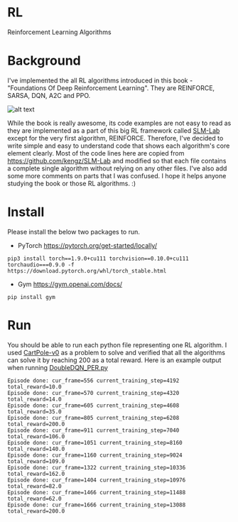 # RL
Reinforcement Learning Algorithms

# Background
I've implemented the all RL algorithms introduced in this book - "Foundations Of Deep Reinforcement Learning". They are REINFORCE, SARSA, DQN, A2C and PPO.

![alt text](https://images-na.ssl-images-amazon.com/images/I/41HraVa1zgS._SX218_BO1,204,203,200_QL40_FMwebp_.jpg)

While the book is really awesome, its code examples are not easy to read as they are implemented as a part of this big RL framework called [SLM-Lab](https://slm-lab.gitbook.io/slm-lab/) except for the very first algorithm, REINFORCE. Therefore, I've decided to write simple and easy to understand code that shows each algorithm's core element clearly. Most of the code lines here are copied from https://github.com/kengz/SLM-Lab and modified so that each file contains a complete single algorithm without relying on any other files. I've also add some more comments on parts that I was confused. I hope it helps anyone studying the book or those RL algorithms. :)

# Install
Please install the below two packages to run.

- PyTorch
https://pytorch.org/get-started/locally/

```
pip3 install torch==1.9.0+cu111 torchvision==0.10.0+cu111 torchaudio===0.9.0 -f https://download.pytorch.org/whl/torch_stable.html
```

- Gym
https://gym.openai.com/docs/

```
pip install gym
```
# Run
You should be able to run each python file representing one RL algorithm. I used [CartPole-v0](https://gym.openai.com/envs/CartPole-v0/) as a problem to solve and verified that all the algorithms can solve it by reaching 200 as a total reward. Here is an example output when running [DoubleDQN_PER.py](RL/Code/DoubleDQN_PER.py)
```
Episode done: cur_frame=556 current_training_step=4192 total_reward=10.0
Episode done: cur_frame=570 current_training_step=4320 total_reward=14.0
Episode done: cur_frame=605 current_training_step=4608 total_reward=35.0
Episode done: cur_frame=805 current_training_step=6208 total_reward=200.0
Episode done: cur_frame=911 current_training_step=7040 total_reward=106.0
Episode done: cur_frame=1051 current_training_step=8160 total_reward=140.0
Episode done: cur_frame=1160 current_training_step=9024 total_reward=109.0
Episode done: cur_frame=1322 current_training_step=10336 total_reward=162.0
Episode done: cur_frame=1404 current_training_step=10976 total_reward=82.0
Episode done: cur_frame=1466 current_training_step=11488 total_reward=62.0
Episode done: cur_frame=1666 current_training_step=13088 total_reward=200.0
```

